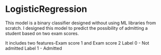 # LogisticRegression
This model is a binary classifier designed without using ML libraries from scratch.
I designed this model to predict the possibility of admitting a student based on two exam scores.

It includes two features-Exam score 1 and Exam score 2
Label 0 - Not admitted
Label 1 - Admitted
